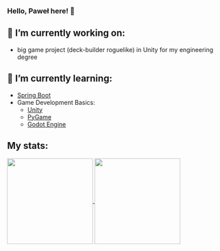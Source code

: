 ### Hello, Paweł here! 👋

<!--## 🤝 Contact me:-->
  <!-- Linkedin -->
  <!--

- 🔭 I’m currently working on ...
- 🌱 I’m currently learning ...
- 👯 I’m looking to collaborate on ...
- 🤔 I’m looking for help with ...
- 💬 Ask me about ...
- 📫 How to reach me: ...
- 😄 Pronouns: ...
- ⚡ Fun fact: ...
-->
  

## 🔭 I’m currently working on:
  - big game project (deck-builder roguelike) in Unity for my engineering degree

## 🌱 I’m currently learning:
  - [Spring Boot](https://spring.io/projects/spring-boot/)
  - Game Development Basics:
    - [Unity](https://unity.com/)
    - [PyGame](https://www.pygame.org/wiki/GettingStarted)
    - [Godot Engine](https://godotengine.org/)

## My stats:

<a href="https://github.com/anuraghazra/github-readme-stats">
  <img height=200 align="center" src="https://github-readme-stats.vercel.app/api?username=pfrackowiak01&show_icons=true&rank_icon=github&theme=transparent" />
</a>
<a href="https://github.com/anuraghazra/convoychat">
  <img height=200 align="center" src="https://github-readme-stats.vercel.app/api/top-langs?username=pfrackowiak01&layout=compact&langs_count=8&card_width=320" />
</a>


